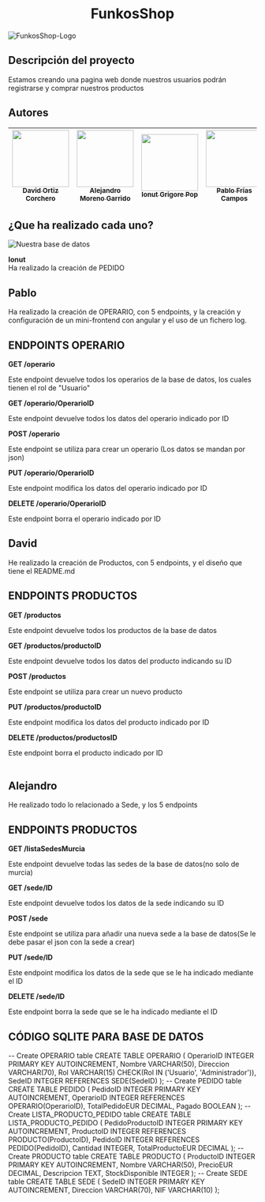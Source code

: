 <h1 align="center"> FunkosShop </h1>

![FunkosShop-Logo](https://github.com/DavidOrtizz/ProyectoConFlask/assets/116579416/75abfc47-f06e-4bc5-9aeb-d0ece8d78d99)

## Descripción del proyecto

Estamos creando una pagina web donde nuestros usuarios podrán registrarse y comprar nuestros productos

## Autores

| [<img src="https://github.com/DavidOrtizz/ProyectoConFlask/assets/116579416/c7c718ff-d09c-40ee-a00c-638b2a3bca10" width=115><br><sub>David Ortiz Corchero</sub>](https://github.com/DavidOrtizz) | [<img src="https://github.com/DavidOrtizz/ProyectoConFlask/assets/116579416/d882a8f4-fb83-4082-88ae-6cd7bbc11531" width=115><br><sub>Alejandro Moreno Garrido</sub>](https://github.com/AMorGar) | [<img src="https://github.com/DavidOrtizz/ProyectoConFlask/assets/116579416/ae31b535-a8f9-4d60-8e22-4ca2df539bad" width=115><br><sub>Ionut Grigore Pop</sub>](https://github.com/popionut) | [<img src="https://github.com/DavidOrtizz/ProyectoConFlask/assets/116579416/c4182359-f246-4c71-bd65-324adc6d1411" width=115><br><sub>Pablo Frías Campos</sub>](https://github.com/PabloFriasCampos) |
| :----------------------------------------------------------------------------------------------------------------------------------------------------------------------------------------------: | :----------------------------------------------------------------------------------------------------------------------------------------------------------------------------------------------: | :----------------------------------------------------------------------------------------------------------------------------------------------------------------------------------------: | :-------------------------------------------------------------------------------------------------------------------------------------------------------------------------------------------------: |

## ¿Que ha realizado cada uno?

![Nuestra base de datos](https://github.com/DavidOrtizz/ProyectoConFlask/assets/116579416/c2dd320c-394f-45b6-ae19-fa564cc83701)

**Ionut** <br>
Ha realizado la creación de PEDIDO
<br>
## **Pablo** <br>
Ha realizado la creación de OPERARIO, con 5 endpoints, y la creación y configuración de un mini-frontend con angular y el uso de un fichero log. <br>

## **ENDPOINTS OPERARIO** <br>

**GET /operario** <br>

Este endpoint devuelve todos los operarios de la base de datos, los cuales tienen el rol de "Usuario"

**GET /operario/OperarioID** <br>

Este endpoint devuelve todos los datos del operario indicado por ID

**POST /operario** <br>

Este endpoint se utiliza para crear un operario (Los datos se mandan por json)

**PUT /operario/OperarioID** <br>

Este endpoint modifica los datos del operario indicado por ID

**DELETE /operario/OperarioID** <br>

Este endpoint borra el operario indicado por ID
<br>
## **David** <br>
He realizado la creación de Productos, con 5 endpoints, y el diseño que tiene el README.md <br>

## **ENDPOINTS PRODUCTOS** <br>

**GET /productos** <br>

Este endpoint devuelve todos los productos de la base de datos

**GET /productos/productoID** <br>

Este endpoint devuelve todos los datos del producto indicando su ID

**POST /productos** <br>

Este endpoint se utiliza para crear un nuevo producto

**PUT /productos/productoID** <br>

Este endpoint modifica los datos del producto indicado por ID

**DELETE /productos/productosID** <br>

Este endpoint borra el producto indicado por ID
<br>
<br>
## **Alejandro** <br>
He realizado todo lo relacionado a Sede, y los 5 endpoints <br>

## **ENDPOINTS PRODUCTOS** <br>

**GET /listaSedesMurcia** <br>

Este endpoint devuelve todas las sedes de la base de datos(no solo de murcia)

**GET /sede/ID** <br>

Este endpoint devuelve todos los datos de la sede indicando su ID

**POST /sede** <br>

Este endpoint se utiliza para añadir una nueva sede a la base de datos(Se le debe pasar el json con la sede a crear)

**PUT /sede/ID** <br>

Este endpoint modifica los datos de la sede que se le ha indicado mediante el ID

**DELETE /sede/ID** <br>

Este endpoint borra la sede que se le ha indicado mediante el ID
<br>


## CÓDIGO SQLITE PARA BASE DE DATOS

-- Create OPERARIO table
CREATE TABLE OPERARIO (
OperarioID INTEGER PRIMARY KEY AUTOINCREMENT,
Nombre VARCHAR(50),
Direccion VARCHAR(70),
Rol VARCHAR(15) CHECK(Rol IN ('Usuario', 'Administrador')),
SedeID INTEGER REFERENCES SEDE(SedeID)
);
-- Create PEDIDO table
CREATE TABLE PEDIDO (
PedidoID INTEGER PRIMARY KEY AUTOINCREMENT,
OperarioID INTEGER REFERENCES OPERARIO(OperarioID),
TotalPedidoEUR DECIMAL,
Pagado BOOLEAN
);
-- Create LISTA_PRODUCTO_PEDIDO table
CREATE TABLE LISTA_PRODUCTO_PEDIDO (
PedidoProductoID INTEGER PRIMARY KEY AUTOINCREMENT,
ProductoID INTEGER REFERENCES PRODUCTO(ProductoID),
PedidoID INTEGER REFERENCES PEDIDO(PedidoID),
Cantidad INTEGER,
TotalProductoEUR DECIMAL
);
-- Create PRODUCTO table
CREATE TABLE PRODUCTO (
ProductoID INTEGER PRIMARY KEY AUTOINCREMENT,
Nombre VARCHAR(50),
PrecioEUR DECIMAL,
Descripcion TEXT,
StockDisponible INTEGER
);
-- Create SEDE table
CREATE TABLE SEDE (
SedeID INTEGER PRIMARY KEY AUTOINCREMENT,
Direccion VARCHAR(70),
NIF VARCHAR(10)
);
